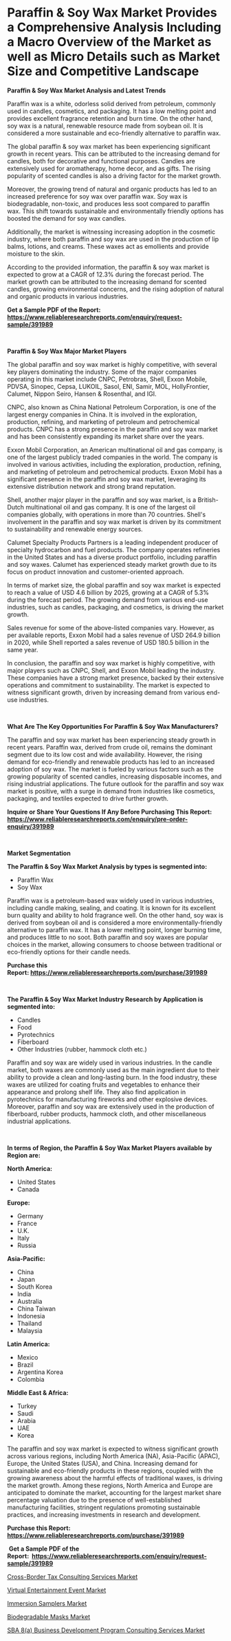 <p><h1>Paraffin & Soy Wax Market Provides a Comprehensive Analysis Including a Macro Overview of the Market as well as Micro Details such as Market Size and Competitive Landscape</h1></p><p><strong>Paraffin & Soy Wax Market Analysis and Latest Trends</strong></p>
<p><p>Paraffin wax is a white, odorless solid derived from petroleum, commonly used in candles, cosmetics, and packaging. It has a low melting point and provides excellent fragrance retention and burn time. On the other hand, soy wax is a natural, renewable resource made from soybean oil. It is considered a more sustainable and eco-friendly alternative to paraffin wax.</p><p>The global paraffin & soy wax market has been experiencing significant growth in recent years. This can be attributed to the increasing demand for candles, both for decorative and functional purposes. Candles are extensively used for aromatherapy, home decor, and as gifts. The rising popularity of scented candles is also a driving factor for the market growth.</p><p>Moreover, the growing trend of natural and organic products has led to an increased preference for soy wax over paraffin wax. Soy wax is biodegradable, non-toxic, and produces less soot compared to paraffin wax. This shift towards sustainable and environmentally friendly options has boosted the demand for soy wax candles.</p><p>Additionally, the market is witnessing increasing adoption in the cosmetic industry, where both paraffin and soy wax are used in the production of lip balms, lotions, and creams. These waxes act as emollients and provide moisture to the skin.</p><p>According to the provided information, the paraffin & soy wax market is expected to grow at a CAGR of 12.3% during the forecast period. The market growth can be attributed to the increasing demand for scented candles, growing environmental concerns, and the rising adoption of natural and organic products in various industries.</p></p>
<p><strong>Get a Sample PDF of the Report:&nbsp; <a href="https://www.reliableresearchreports.com/enquiry/request-sample/391989">https://www.reliableresearchreports.com/enquiry/request-sample/391989</a></strong></p>
<p>&nbsp;</p>
<p><strong>Paraffin & Soy Wax Major Market Players</strong></p>
<p><p>The global paraffin and soy wax market is highly competitive, with several key players dominating the industry. Some of the major companies operating in this market include CNPC, Petrobras, Shell, Exxon Mobile, PDVSA, Sinopec, Cepsa, LUKOIL, Sasol, ENI, Samir, MOL, HollyFrontier, Calumet, Nippon Seiro, Hansen & Rosenthal, and IGI.</p><p>CNPC, also known as China National Petroleum Corporation, is one of the largest energy companies in China. It is involved in the exploration, production, refining, and marketing of petroleum and petrochemical products. CNPC has a strong presence in the paraffin and soy wax market and has been consistently expanding its market share over the years.</p><p>Exxon Mobil Corporation, an American multinational oil and gas company, is one of the largest publicly traded companies in the world. The company is involved in various activities, including the exploration, production, refining, and marketing of petroleum and petrochemical products. Exxon Mobil has a significant presence in the paraffin and soy wax market, leveraging its extensive distribution network and strong brand reputation.</p><p>Shell, another major player in the paraffin and soy wax market, is a British-Dutch multinational oil and gas company. It is one of the largest oil companies globally, with operations in more than 70 countries. Shell's involvement in the paraffin and soy wax market is driven by its commitment to sustainability and renewable energy sources.</p><p>Calumet Specialty Products Partners is a leading independent producer of specialty hydrocarbon and fuel products. The company operates refineries in the United States and has a diverse product portfolio, including paraffin and soy waxes. Calumet has experienced steady market growth due to its focus on product innovation and customer-oriented approach.</p><p>In terms of market size, the global paraffin and soy wax market is expected to reach a value of USD 4.6 billion by 2025, growing at a CAGR of 5.3% during the forecast period. The growing demand from various end-use industries, such as candles, packaging, and cosmetics, is driving the market growth.</p><p>Sales revenue for some of the above-listed companies vary. However, as per available reports, Exxon Mobil had a sales revenue of USD 264.9 billion in 2020, while Shell reported a sales revenue of USD 180.5 billion in the same year.</p><p>In conclusion, the paraffin and soy wax market is highly competitive, with major players such as CNPC, Shell, and Exxon Mobil leading the industry. These companies have a strong market presence, backed by their extensive operations and commitment to sustainability. The market is expected to witness significant growth, driven by increasing demand from various end-use industries.</p></p>
<p>&nbsp;</p>
<p><strong>What Are The Key Opportunities For Paraffin & Soy Wax Manufacturers?</strong></p>
<p><p>The paraffin and soy wax market has been experiencing steady growth in recent years. Paraffin wax, derived from crude oil, remains the dominant segment due to its low cost and wide availability. However, the rising demand for eco-friendly and renewable products has led to an increased adoption of soy wax. The market is fueled by various factors such as the growing popularity of scented candles, increasing disposable incomes, and rising industrial applications. The future outlook for the paraffin and soy wax market is positive, with a surge in demand from industries like cosmetics, packaging, and textiles expected to drive further growth.</p></p>
<p><strong>Inquire or Share Your Questions If Any Before Purchasing This Report: <a href="https://www.reliableresearchreports.com/enquiry/pre-order-enquiry/391989">https://www.reliableresearchreports.com/enquiry/pre-order-enquiry/391989</a></strong></p>
<p>&nbsp;</p>
<p><strong>Market Segmentation</strong></p>
<p><strong>The Paraffin & Soy Wax Market Analysis by types is segmented into:</strong></p>
<p><ul><li>Paraffin Wax</li><li>Soy Wax</li></ul></p>
<p><p>Paraffin wax is a petroleum-based wax widely used in various industries, including candle making, sealing, and coating. It is known for its excellent burn quality and ability to hold fragrance well. On the other hand, soy wax is derived from soybean oil and is considered a more environmentally-friendly alternative to paraffin wax. It has a lower melting point, longer burning time, and produces little to no soot. Both paraffin and soy waxes are popular choices in the market, allowing consumers to choose between traditional or eco-friendly options for their candle needs.</p></p>
<p><strong>Purchase this Report:&nbsp;<a href="https://www.reliableresearchreports.com/purchase/391989">https://www.reliableresearchreports.com/purchase/391989</a></strong></p>
<p>&nbsp;</p>
<p><strong>The Paraffin & Soy Wax Market Industry Research by Application is segmented into:</strong></p>
<p><ul><li>Candles</li><li>Food</li><li>Pyrotechnics</li><li>Fiberboard</li><li>Other Industries (rubber, hammock cloth etc.)</li></ul></p>
<p><p>Paraffin and soy wax are widely used in various industries. In the candle market, both waxes are commonly used as the main ingredient due to their ability to provide a clean and long-lasting burn. In the food industry, these waxes are utilized for coating fruits and vegetables to enhance their appearance and prolong shelf life. They also find application in pyrotechnics for manufacturing fireworks and other explosive devices. Moreover, paraffin and soy wax are extensively used in the production of fiberboard, rubber products, hammock cloth, and other miscellaneous industrial applications.</p></p>
<p>&nbsp;</p>
<p><strong>In terms of Region, the Paraffin & Soy Wax Market Players available by Region are:</strong></p>
<p>
    <p> <strong> North America: </strong>
        <ul>
            <li>United States</li>
            <li>Canada</li>
        </ul>
        </p> 
    <p> <strong> Europe: </strong>
        <ul>
            <li>Germany</li>
            <li>France</li>
            <li>U.K.</li>
            <li>Italy</li>
            <li>Russia</li>
        </ul>
        </p> 
    <p> <strong> Asia-Pacific: </strong>
        <ul>
            <li>China</li>
            <li>Japan</li>
            <li>South Korea</li>
            <li>India</li>
            <li>Australia</li>
            <li>China Taiwan</li>
            <li>Indonesia</li>
            <li>Thailand</li>
            <li>Malaysia</li>
        </ul>
        </p> 
    <p> <strong> Latin America: </strong>
        <ul>
            <li>Mexico</li>
            <li>Brazil</li>
            <li>Argentina Korea</li>
            <li>Colombia</li>
        </ul>
        </p> 
    <p> <strong> Middle East & Africa: </strong>
        <ul>
            <li>Turkey</li>
            <li>Saudi</li>
            <li>Arabia</li>
            <li>UAE</li>
            <li>Korea</li>
        </ul>
    </p>
    </p>
<p><p>The paraffin and soy wax market is expected to witness significant growth across various regions, including North America (NA), Asia-Pacific (APAC), Europe, the United States (USA), and China. Increasing demand for sustainable and eco-friendly products in these regions, coupled with the growing awareness about the harmful effects of traditional waxes, is driving the market growth. Among these regions, North America and Europe are anticipated to dominate the market, accounting for the largest market share percentage valuation due to the presence of well-established manufacturing facilities, stringent regulations promoting sustainable practices, and increasing investments in research and development.</p></p>
<p><strong>Purchase this Report: <a href="https://www.reliableresearchreports.com/purchase/391989">https://www.reliableresearchreports.com/purchase/391989</a></strong></p>
<p>&nbsp;<strong>Get a Sample PDF of the Report:&nbsp;&nbsp;<a href="https://www.reliableresearchreports.com/enquiry/request-sample/391989">https://www.reliableresearchreports.com/enquiry/request-sample/391989</a></strong></p>
<p><strong></strong></p>
<p><p><a href="https://medium.com/@irwingibson727/cross-border-tax-consulting-services-market-size-market-outlook-and-market-forecast-2023-to-2030-5d5a7a753bba">Cross-Border Tax Consulting Services Market</a></p><p><a href="https://medium.com/@caleighhane2777/virtual-entertainment-event-market-furnishes-information-on-market-share-market-trends-and-market-5d29aa9a91e1">Virtual Entertainment Event Market</a></p><p><a href="https://medium.com/@dennismurphy47/immersion-samplers-market-report-reveals-the-latest-trends-and-growth-opportunities-of-this-market-b9a39a8bc951">Immersion Samplers Market</a></p><p><a href="https://medium.com/@vincentalvarez1980/biodegradable-masks-market-report-reveals-the-latest-trends-and-growth-opportunities-of-this-market-e417b8c505ea">Biodegradable Masks Market</a></p><p><a href="https://medium.com/@amandagarza17/decoding-sba-8-a-business-development-program-consulting-services-market-metrics-market-share-4335f104fa58">SBA 8(a) Business Development Program Consulting Services Market</a></p></p>